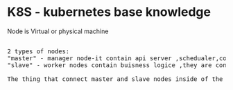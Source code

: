 # K8S - kubernetes base knowledge


Node is Virtual or physical machine
<pre>  
2 types of nodes: 
"master" - manager node-it contain api server ,schedualer,controller manager(what happend in the cluster) and backing store.
"slave" - worker nodes contain buisness logice ,they are controlled by the master node. has at least 60% of cpu.

The thing that connect master and slave nodes inside of the cluster called "Virtual Network".

<pre>

<!-- https://www.youtube.com/watch?v=s_o8dwzRlu4  -->

